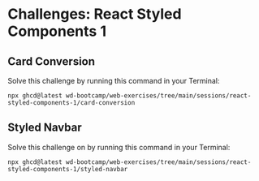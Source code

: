 # Challenges: React Styled Components 1

## Card Conversion

Solve this challenge by running this command in your Terminal:

```
npx ghcd@latest wd-bootcamp/web-exercises/tree/main/sessions/react-styled-components-1/card-conversion
```

## Styled Navbar

Solve this challenge on by running this command in your Terminal:

```
npx ghcd@latest wd-bootcamp/web-exercises/tree/main/sessions/react-styled-components-1/styled-navbar
```
